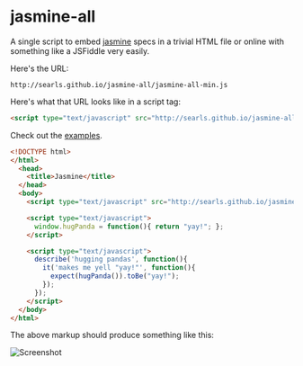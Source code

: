# jasmine-all

A single script to embed [jasmine](http://pivotal.github.io/jasmine/) specs in a trivial HTML file or online with something like a JSFiddle very easily.

Here's the URL:

```
http://searls.github.io/jasmine-all/jasmine-all-min.js
```

Here's what that URL looks like in a script tag:

``` html
<script type="text/javascript" src="http://searls.github.io/jasmine-all/jasmine-all-min.js"></script>
```

Check out the [examples](http://searls.github.io/jasmine-all/).

``` html
<!DOCTYPE html>
</html>
  <head>
    <title>Jasmine</title>
  </head>
  <body>
    <script type="text/javascript" src="http://searls.github.io/jasmine-all/jasmine-all-min.js"></script>

    <script type="text/javascript">
      window.hugPanda = function(){ return "yay!"; };
    </script>

    <script type="text/javascript">
      describe('hugging pandas', function(){
        it('makes me yell "yay!"', function(){
          expect(hugPanda()).toBe("yay!");
        });
      });
    </script>
  </body>
</html>
```

The above markup should produce something like this:

![Screenshot](http://i.minus.com/iE2SLer3L7xxC.png "Screenshot")
